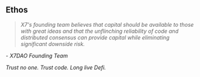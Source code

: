 ## Ethos

> _X7's founding team believes that capital should be available to those
> with great ideas and that the unflinching reliability of code and
> distributed consensus can provide capital while eliminating
> significant downside risk._

_- X7DAO Founding Team_

_Trust no one. Trust code. Long live Defi._
